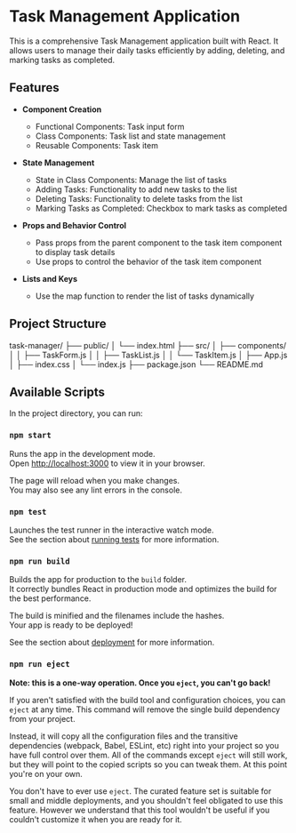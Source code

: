 # Task Management Application

This is a comprehensive Task Management application built with React. It allows users to manage their daily tasks efficiently by adding, deleting, and marking tasks as completed.

## Features

-   **Component Creation**

    -   Functional Components: Task input form
    -   Class Components: Task list and state management
    -   Reusable Components: Task item

-   **State Management**

    -   State in Class Components: Manage the list of tasks
    -   Adding Tasks: Functionality to add new tasks to the list
    -   Deleting Tasks: Functionality to delete tasks from the list
    -   Marking Tasks as Completed: Checkbox to mark tasks as completed

-   **Props and Behavior Control**

    -   Pass props from the parent component to the task item component to display task details
    -   Use props to control the behavior of the task item component

-   **Lists and Keys**
    -   Use the map function to render the list of tasks dynamically

## Project Structure

task-manager/
├── public/
│ └── index.html
├── src/
│ ├── components/
│ │ ├── TaskForm.js
│ │ ├── TaskList.js
│ │ └── TaskItem.js
│ ├── App.js
│ ├── index.css
│ └── index.js
├── package.json
└── README.md

## Available Scripts

In the project directory, you can run:

### `npm start`

Runs the app in the development mode.\
Open [http://localhost:3000](http://localhost:3000) to view it in your browser.

The page will reload when you make changes.\
You may also see any lint errors in the console.

### `npm test`

Launches the test runner in the interactive watch mode.\
See the section about [running tests](https://facebook.github.io/create-react-app/docs/running-tests) for more information.

### `npm run build`

Builds the app for production to the `build` folder.\
It correctly bundles React in production mode and optimizes the build for the best performance.

The build is minified and the filenames include the hashes.\
Your app is ready to be deployed!

See the section about [deployment](https://facebook.github.io/create-react-app/docs/deployment) for more information.

### `npm run eject`

**Note: this is a one-way operation. Once you `eject`, you can't go back!**

If you aren't satisfied with the build tool and configuration choices, you can `eject` at any time. This command will remove the single build dependency from your project.

Instead, it will copy all the configuration files and the transitive dependencies (webpack, Babel, ESLint, etc) right into your project so you have full control over them. All of the commands except `eject` will still work, but they will point to the copied scripts so you can tweak them. At this point you're on your own.

You don't have to ever use `eject`. The curated feature set is suitable for small and middle deployments, and you shouldn't feel obligated to use this feature. However we understand that this tool wouldn't be useful if you couldn't customize it when you are ready for it.

```

```
